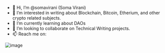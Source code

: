 - 👋 Hi, I’m @somavirani (Soma Virani)
- 👀 I’m interested in writing about Blockchain, Bitcoin, Etherium, and other crypto related subjects.
- 🌱 I’m currently learning about DAOs
- 💞️ I’m looking to collaborate on Technical Writing projects.
- 📫 Reach me on:

![image](https://somavirani.files.wordpress.com/2021/06/cats.png?w=300)

<!---
somavirani/somavirani is a ✨ special ✨ repository because its `README.md` (this file) appears on your GitHub profile.
You can click the Preview link to take a look at your changes.
--->
